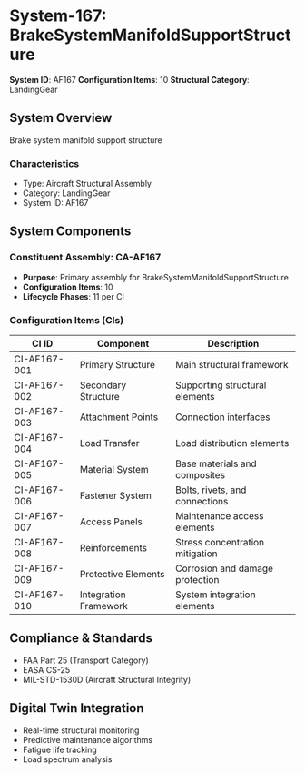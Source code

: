 # System-167: BrakeSystemManifoldSupportStructure

**System ID**: AF167
**Configuration Items**: 10
**Structural Category**: LandingGear

## System Overview

Brake system manifold support structure

### Characteristics
- Type: Aircraft Structural Assembly
- Category: LandingGear
- System ID: AF167

## System Components

### Constituent Assembly: CA-AF167
- **Purpose**: Primary assembly for BrakeSystemManifoldSupportStructure
- **Configuration Items**: 10
- **Lifecycle Phases**: 11 per CI

### Configuration Items (CIs)

| CI ID | Component | Description |
|-------|-----------|-------------|
| CI-AF167-001 | Primary Structure | Main structural framework |
| CI-AF167-002 | Secondary Structure | Supporting structural elements |
| CI-AF167-003 | Attachment Points | Connection interfaces |
| CI-AF167-004 | Load Transfer | Load distribution elements |
| CI-AF167-005 | Material System | Base materials and composites |
| CI-AF167-006 | Fastener System | Bolts, rivets, and connections |
| CI-AF167-007 | Access Panels | Maintenance access elements |
| CI-AF167-008 | Reinforcements | Stress concentration mitigation |
| CI-AF167-009 | Protective Elements | Corrosion and damage protection |
| CI-AF167-010 | Integration Framework | System integration elements |

## Compliance & Standards
- FAA Part 25 (Transport Category)
- EASA CS-25
- MIL-STD-1530D (Aircraft Structural Integrity)

## Digital Twin Integration
- Real-time structural monitoring
- Predictive maintenance algorithms
- Fatigue life tracking
- Load spectrum analysis
